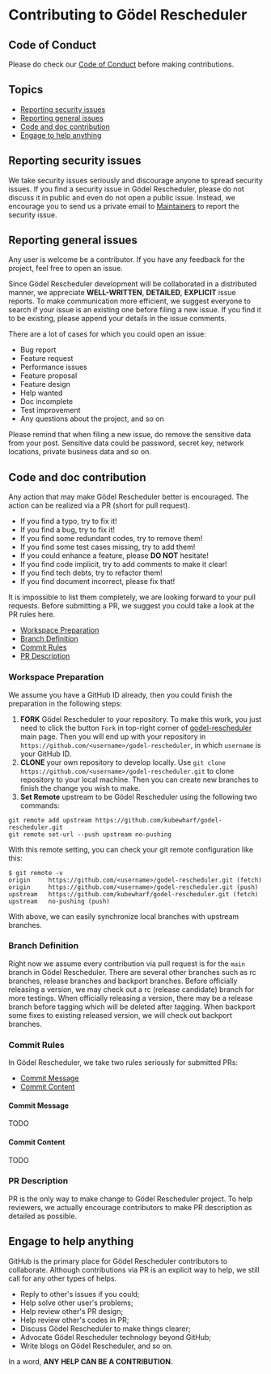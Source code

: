 # Contributing to Gödel Rescheduler

## Code of Conduct

Please do check our [Code of Conduct](CODE_OF_CONDUCT.md) before making contributions.

## Topics

* [Reporting security issues](#reporting-security-issues)
* [Reporting general issues](#reporting-general-issues)
* [Code and doc contribution](#code-and-doc-contribution)
* [Engage to help anything](#engage-to-help-anything)

## Reporting security issues

We take security issues seriously and discourage anyone to spread security issues.
If you find a security issue in Gödel Rescheduler, please do not discuss it in public and even do not open a public issue.
Instead, we encourage you to send us a private email to [Maintainers](MAINTAINERS.md) to report the security issue.

## Reporting general issues

Any user is welcome be a contributor. If you have any feedback for the project, feel free to open an issue.

Since Gödel Rescheduler development will be collaborated in a distributed manner, we appreciate **WELL-WRITTEN**, **DETAILED**, **EXPLICIT** issue reports.
To make communication more efficient, we suggest everyone to search if your issue is an existing one before filing a new issue. If you find it to be existing, please append your details in the issue comments.

There are a lot of cases for which you could open an issue:

* Bug report
* Feature request
* Performance issues
* Feature proposal
* Feature design
* Help wanted
* Doc incomplete
* Test improvement
* Any questions about the project, and so on

Please remind that when filing a new issue, do remove the sensitive data from your post.
Sensitive data could be password, secret key, network locations, private business data and so on.

## Code and doc contribution

Any action that may make Gödel Rescheduler better is encouraged. The action can be realized via a PR (short for pull request).

* If you find a typo, try to fix it!
* If you find a bug, try to fix it!
* If you find some redundant codes, try to remove them!
* If you find some test cases missing, try to add them!
* If you could enhance a feature, please **DO NOT** hesitate!
* If you find code implicit, try to add comments to make it clear!
* If you find tech debts, try to refactor them!
* If you find document incorrect, please fix that!

It is impossible to list them completely, we are looking forward to your pull requests.
Before submitting a PR, we suggest you could take a look at the PR rules here.

* [Workspace Preparation](#workspace-preparation)
* [Branch Definition](#branch-definition)
* [Commit Rules](#commit-rules)
* [PR Description](#pr-description)

### Workspace Preparation

We assume you have a GitHub ID already, then you could finish the preparation in the following steps:

1. **FORK** Gödel Rescheduler to your repository. To make this work, you just need to click the button `Fork` in top-right corner of [godel-rescheduler](https://github.com/kubewharf/godel-rescheduler) main page. Then you will end up with your repository in `https://github.com/<username>/godel-rescheduler`, in which `username` is your GitHub ID.
2. **CLONE** your own repository to develop locally. Use `git clone https://github.com/<username>/godel-rescheduler.git` to clone repository to your local machine. Then you can create new branches to finish the change you wish to make.
3. **Set Remote** upstream to be Gödel Rescheduler using the following two commands:

```
git remote add upstream https://github.com/kubewharf/godel-rescheduler.git
git remote set-url --push upstream no-pushing
```

With this remote setting, you can check your git remote configuration like this:

```
$ git remote -v
origin     https://github.com/<username>/godel-rescheduler.git (fetch)
origin     https://github.com/<username>/godel-rescheduler.git (push)
upstream   https://github.com/kubewharf/godel-rescheduler.git (fetch)
upstream   no-pushing (push)
```

With above, we can easily synchronize local branches with upstream branches.

### Branch Definition

Right now we assume every contribution via pull request is for the `main` branch in Gödel Rescheduler.
There are several other branches such as rc branches, release branches and backport branches.
Before officially releasing a version, we may check out a rc (release candidate) branch for more testings.
When officially releasing a version, there may be a release branch before tagging which will be deleted after tagging.
When backport some fixes to existing released version, we will check out backport branches.

### Commit Rules

In Gödel Rescheduler, we take two rules seriously for submitted PRs:

* [Commit Message](#commit-message)
* [Commit Content](#commit-content)

#### Commit Message

TODO

#### Commit Content

TODO

### PR Description

PR is the only way to make change to Gödel Rescheduler project. To help reviewers, we actually encourage contributors to make PR description as detailed as possible.

## Engage to help anything

GitHub is the primary place for Gödel Rescheduler contributors to collaborate. Although contributions via PR is an explicit way to help, we still call for any other types of helps.

* Reply to other's issues if you could;
* Help solve other user's problems;
* Help review other's PR design;
* Help review other's codes in PR;
* Discuss Gödel Rescheduler to make things clearer;
* Advocate Gödel Rescheduler technology beyond GitHub;
* Write blogs on Gödel Rescheduler, and so on.

In a word, **ANY HELP CAN BE A CONTRIBUTION.**
